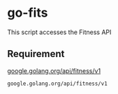 # go-fits
This script accesses the Fitness API

## Requirement
[google.golang.org/api/fitness/v1](https://pkg.go.dev/google.golang.org/api@v0.65.0/fitness/v1)
```
google.golang.org/api/fitness/v1
```